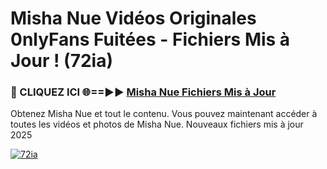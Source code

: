 # Misha Nue Vidéos Originales 0nlyFans Fuitées - Fichiers Mis à Jour ! (72ia)

<h3>🔴 CLIQUEZ ICI 🌐==►► <a href="https://tinyurl.com/2pmr4ezf" rel="nofollow">Misha Nue Fichiers Mis à Jour</a></h3>

Obtenez Misha Nue et tout le contenu. Vous pouvez maintenant accéder à toutes les vidéos et photos de Misha Nue. Nouveaux fichiers mis à jour 2025

[![72ia](https://i.imgur.com/6SNvagu.gif)](https://tinyurl.com/2pmr4ezf)
